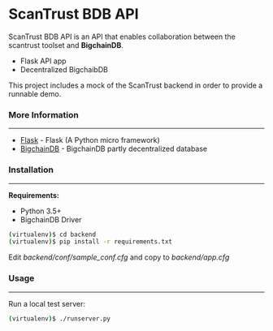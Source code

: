 # ScanTrust BDB API

ScanTrust BDB API is an API that enables collaboration between the scantrust toolset and __BigchainDB__.

  - Flask API app
  - Decentralized BigchaibDB

 This project includes a mock of the ScanTrust backend in order to provide a runnable demo.

### More Information
---
  - [Flask](http://flask.pocoo.org/) - Flask (A Python micro framework)
  - [BigchainDB](https://www.bigchaindb.com/) - BigchainDB partly decentralized database

### Installation
---
__Requirements:__
  - Python 3.5+
  - BigchainDB Driver

```sh
(virtualenv)$ cd backend
(virtualenv)$ pip install -r requirements.txt
```
Edit *backend/conf/sample_conf.cfg* and copy to *backend/app.cfg*

### Usage
---
Run a local test server:
```sh
(virtualenv)$ ./runserver.py
```